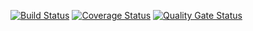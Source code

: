 [![Build Status](https://travis-ci.org/Neroec/Testings3.svg?branch=master)](https://travis-ci.org/github/Neroec/Testings3)
[![Coverage Status](https://coveralls.io/repos/github/Neroec/Testings2/badge.svg?branch=master)](https://coveralls.io/github/Neroec/Testings2?branch=master)
[![Quality Gate Status](https://sonarcloud.io/api/project_badges/measure?project=Neroec_Testings2&metric=alert_status)](https://sonarcloud.io/dashboard?id=Neroec_Testings2)